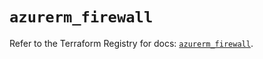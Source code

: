 # `azurerm_firewall`

Refer to the Terraform Registry for docs: [`azurerm_firewall`](https://registry.terraform.io/providers/hashicorp/azurerm/4.14.0/docs/resources/firewall).
